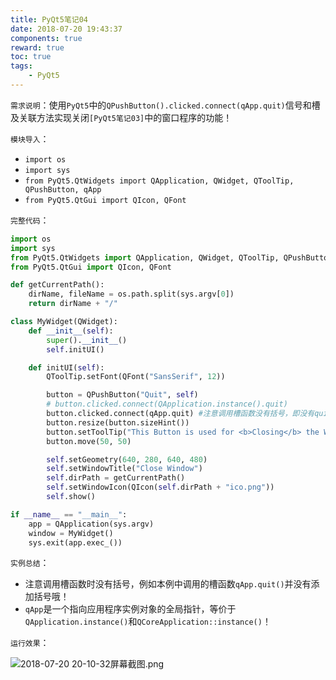 ```yaml
---
title: PyQt5笔记04
date: 2018-07-20 19:43:37
components: true
reward: true
toc: true
tags:
	- PyQt5
---
```


`需求说明`：使用`PyQt5`中的`QPushButton().clicked.connect(qApp.quit)`信号和槽及关联方法实现关闭`[PyQt5笔记03]`中的窗口程序的功能！

`模块导入`：

- `import os`
- `import sys`
- `from PyQt5.QtWidgets import QApplication, QWidget, QToolTip, QPushButton, qApp`
- `from PyQt5.QtGui import QIcon, QFont`

`完整代码`：

```python
import os
import sys
from PyQt5.QtWidgets import QApplication, QWidget, QToolTip, QPushButton, qApp
from PyQt5.QtGui import QIcon, QFont

def getCurrentPath():
    dirName, fileName = os.path.split(sys.argv[0])
    return dirName + "/"

class MyWidget(QWidget):
    def __init__(self):
        super().__init__()
        self.initUI()

    def initUI(self):
        QToolTip.setFont(QFont("SansSerif", 12))

        button = QPushButton("Quit", self)
        # button.clicked.connect(QApplication.instance().quit)
        button.clicked.connect(qApp.quit) #注意调用槽函数没有括号，即没有quit()中的括号
        button.resize(button.sizeHint())
        button.setToolTip("This Button is used for <b>Closing</b> the Window")
        button.move(50, 50)

        self.setGeometry(640, 280, 640, 480)
        self.setWindowTitle("Close Window")
        self.dirPath = getCurrentPath()
        self.setWindowIcon(QIcon(self.dirPath + "ico.png"))
        self.show()

if __name__ == "__main__":
    app = QApplication(sys.argv)
    window = MyWidget()
    sys.exit(app.exec_())
```

`实例总结`：

- 注意调用槽函数时没有括号，例如本例中调用的槽函数`qApp.quit()`并没有添加括号哦！
- `qApp`是一个指向应用程序实例对象的全局指针，等价于`QApplication.instance()`和`QCoreApplication::instance()`！

`运行效果`：

![2018-07-20 20-10-32屏幕截图.png](https://i.loli.net/2018/07/20/5b51d14f1f4f5.png)